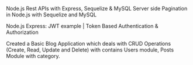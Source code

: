 Node.js Rest APIs with Express, Sequelize & MySQL Server side Pagination in Node.js with Sequelize and MySQL

Node.js Express: JWT example | Token Based Authentication & Authorization

Created a Basic Blog Application which deals with CRUD Operations (Create, Read, Update and Delete) with contains Users module, Posts Module with category.
